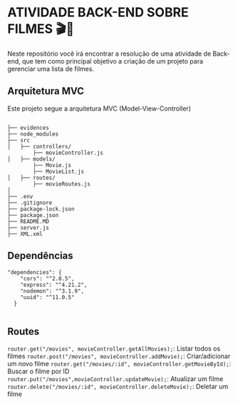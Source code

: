 # ATIVIDADE BACK-END SOBRE FILMES 🎬🎥

Neste repositório você irá encontrar a resolução de uma atividade de Back-end, que tem como principal objetivo a criação de um projeto para gerenciar uma lista de filmes.

## Arquitetura MVC

Este projeto segue a arquitetura MVC (Model-View-Controller)

```

├── evidences
├── node_modules
├── src
│   ├── controllers/
        ├── movieController.js
│   ├── models/ 
        ├── Movie.js
        ├── MovieList.js
│   ├── routes/ 
        ├── movieRoutes.js   
│
├── .env
├── .gitignore
├── package-lock.json
├── package.json
├── README.MD
├── server.js
├── XML.xml    

```
## Dependências

```
"dependencies": {
    "cors": "^2.8.5",
    "express": "^4.21.2",
    "nodemon": "^3.1.9",
    "uuid": "^11.0.5"
  }


```

## Routes

`router.get("/movies", movieController.getAllMovies);`: Listar todos os filmes
`router.post("/movies", movieController.addMovie);`: Criar/adicionar um novo filme
`router.get("/movies/:id", movieController.getMovieById);`: Buscar o filme por ID
`router.put("/movies",movieController.updateMovie);`: Atualizar um filme
`router.delete("/movies/:id", movieController.deleteMovie);`: Deletar um filme
